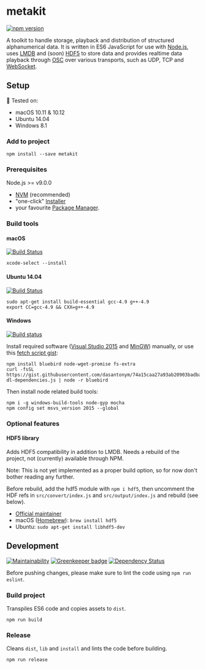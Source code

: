 # metakit

[![npm version](https://badge.fury.io/js/metakit.svg)](https://badge.fury.io/js/metakit)

A toolkit to handle storage, playback and distribution of structured alphanumerical data. It is written in ES6 JavaScript for use with [Node.js](https://nodejs.org), uses [LMDB](https://en.wikipedia.org/wiki/Lightning_Memory-Mapped_Database) and (soon) [HDF5](https://support.hdfgroup.org/HDF5/) to store data and provides realtime data playback through [OSC](http://opensoundcontrol.org/osc) over various transports, such as UDP, TCP and [WebSocket](https://en.wikipedia.org/wiki/WebSocket).

## Setup

:rocket: Tested on:
* macOS 10.11 & 10.12
* Ubuntu 14.04
* Windows 8.1

### Add to project

```shell
npm install --save metakit
```

### Prerequisites

Node.js >= v9.0.0
  - [NVM](https://github.com/creationix/nvm#installation) (recommended)
  - "one-click" [Installer](https://nodejs.org/en/download/current/)
  - your favourite
  [Package Manager](https://nodejs.org/en/download/package-manager/).

### Build tools

#### macOS

[![Build Status](https://travis-ci.org/PieceMeta/node-metakit.svg?branch=master)](https://travis-ci.org/PieceMeta/node-metakit)

```shell
xcode-select --install
```

#### Ubuntu 14.04

[![Build Status](https://travis-ci.org/PieceMeta/node-metakit.svg?branch=master)](https://travis-ci.org/PieceMeta/node-metakit)

```shell
sudo apt-get install build-essential gcc-4.9 g++-4.9
export CC=gcc-4.9 && CXX=g++-4.9
```

#### Windows

[![Build status](https://ci.appveyor.com/api/projects/status/2ca1sqrv6p3x98i1?svg=true)](https://ci.appveyor.com/project/dasantonym/node-metakit)

Install required software ([Visual Studio 2015](https://www.visualstudio.com/downloads/) and [MinGW](https://sourceforge.net/projects/mingw/files/Installer/)) manually, or use this [fetch script gist](https://gist.github.com/dasantonym/74a15caa27a93ab20903badba94783b5):

```shell
npm install bluebird node-wget-promise fs-extra
curl -fsSL https://gist.githubusercontent.com/dasantonym/74a15caa27a93ab20903badba94783b5/raw/mtk-dl-dependencies.js | node -r bluebird
```

Then install node related build tools:

```shell
npm i -g windows-build-tools node-gyp mocha
npm config set msvs_version 2015 --global
```

### Optional features

#### HDF5 library

Adds HDF5 compatibility in addition to LMDB. Needs a rebuild of the project, not (currently) available through NPM.

Note: This is not yet implemented as a proper build option, so for now don't bother reading any further.

Before rebuild, add the hdf5 module with ``npm i hdf5``, then uncomment the HDF refs in ``src/convert/index.js`` and ``src/output/index.js`` and rebuild (see below).

  - [Official maintainer](https://www.hdfgroup.org/downloads/hdf5/)
  - macOS ([Homebrew](https://docs.brew.sh/Installation.html)):
  ``brew install hdf5``
  - Ubuntu: ``sudo apt-get install libhdf5-dev``

## Development

[![Maintainability](https://api.codeclimate.com/v1/badges/7f4dbdb7d4dc17aa9dcb/maintainability)](https://codeclimate.com/github/PieceMeta/node-metakit/maintainability)
[![Greenkeeper badge](https://badges.greenkeeper.io/PieceMeta/node-metakit.svg)](https://greenkeeper.io/)
[![Dependency Status](https://gemnasium.com/badges/github.com/PieceMeta/node-metakit.svg)](https://gemnasium.com/github.com/PieceMeta/node-metakit)

Before pushing changes, please make sure to lint the code using ``npm run eslint``.

### Build project

Transpiles ES6 code and copies assets to ``dist``.

```shell
npm run build
```

### Release

Cleans ``dist``, ``lib`` and ``install`` and lints the code before building.

```shell
npm run release
```
